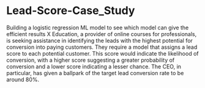 # Lead-Score-Case_Study
Building a logistic regression ML model to see which model can give the efficient results
X Education, a provider of online courses for professionals, is seeking assistance in identifying the leads with the highest potential for conversion into paying customers. They require a model that assigns a lead score to each potential customer. This score would indicate the likelihood of conversion, with a higher score suggesting a greater probability of conversion and a lower score indicating a lesser chance.
The CEO, in particular, has given a ballpark of the target lead conversion rate to be around 80%.
